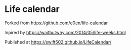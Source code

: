 # Life calendar

Forked from https://github.com/e0en/life-calendar

Inpired by https://waitbutwhy.com/2014/05/life-weeks.html

Published at https://swift502.github.io/LifeCalendar/
